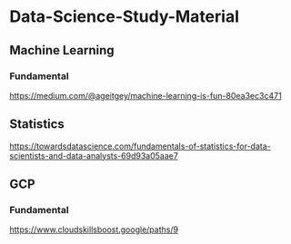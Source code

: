 # Data-Science-Study-Material

## Machine Learning
### Fundamental
https://medium.com/@ageitgey/machine-learning-is-fun-80ea3ec3c471

## Statistics
https://towardsdatascience.com/fundamentals-of-statistics-for-data-scientists-and-data-analysts-69d93a05aae7

## GCP
### Fundamental
https://www.cloudskillsboost.google/paths/9
